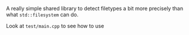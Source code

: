 A really simple shared library to detect filetypes a bit more precisely than what
`std::filesystem` can do.

Look at `test/main.cpp` to see how to use
